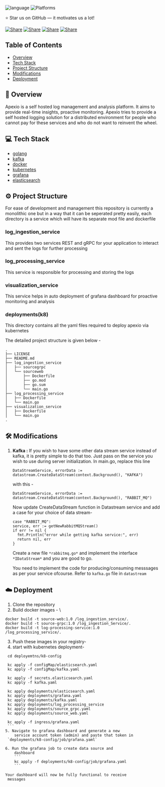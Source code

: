 ![language](https://img.shields.io/badge/language-go-239120)
![Platforms](https://img.shields.io/badge/platforms-linux%20%7C%20macos%20%7C%20windows-blue)

⭐ Star us on GitHub — it motivates us a lot!

[![Share](https://img.shields.io/badge/share-000000?logo=x&logoColor=white)](https://twitter.com/intent/tweet?text=Check%20out%20Apexio%20-%20an%20amazing%20project%20by%20%40sidDarthVader31%20%0A%0ARepository%3A%20https%3A%2F%2Fgithub.com%2FsidDarthVader31%2Fapexio%0A%0A%23OpenSource%20%23GitHub)
[![Share](https://img.shields.io/badge/share-1877F2?logo=facebook&logoColor=white)](https://www.facebook.com/sharer/sharer.php?u=https%3A%2F%2Fgithub.com%2FsidDarthVader31%2Fapexio)
[![Share](https://img.shields.io/badge/share-0A66C2?logo=linkedin&logoColor=white)](https://www.linkedin.com/sharing/share-offsite/?url=https%3A%2F%2Fgithub.com%2FsidDarthVader31%2Fapexio)
[![Share](https://img.shields.io/badge/share-FF4500?logo=reddit&logoColor=white)](https://www.reddit.com/submit?url=https%3A%2F%2Fgithub.com%2FsidDarthVader31%2Fapexio&title=Apexio%20-%20An%20Open%20Source%20Project)



## Table of Contents
- [Overview](#-overview)
- [Tech Stack](#-tech-stack)
- [Project Structure](#-project-structure)
- [Modifications](#-modifications)
- [Deployment](#-deployment)

## 🚀 Overview
Apexio is a self hosted log management and analysis platform. It aims to provide real-time insights, proactive monitoring.
Apexio tries to provide a self hosted logging solution for a distributed 
environment for people who cannot pay for these services and
who do not want to reinvent the wheel. 


## 💻 Tech Stack 
-  [golang](https://go.dev/)
-  [kafka](https://kafka.apache.org/)
-  [docker](https://www.docker.com/)
-  [kubernetes](https://kubernetes.io/)
-  [grafana](https://grafana.com/)
-  [elasticsearch](https://www.elastic.co/elasticsearch)


## ⚙️  Project Structure
For ease of development and management this repository is
currently a monolithic one but in a way that it can be
seperated pretty easily, 
each directory is a service which will have its separate
mod file and dockerfile

### log_ingestion_service 
This provides two services REST and gRPC for your
application to interact and sent the logs for further
processing 

### log_processing_service 
This service is responsible for processing and storing the
logs 

### visualization_service 
This service helps in auto deployment of grafana dashboard
for proactive monitoring and analysis

### deployments(k8)
This directory contains all the yaml files required to
deploy apexio via kubernetes 

The detailed project structure is given below -

```
.
├── LICENSE
├── README.md
├── log_ingestion_service
│   ├── sourcegrpc
│   └── sourceweb
│       ├── Dockerfile
│       ├── go.mod
│       ├── go.sum
│       └── main.go
├── log_processing_service
│   ├── Dockerfile
│   └── main.go
├── visualization_service
│   ├── Dockerfile
│   └── main.go
.
```





## 🛠️ Modifications 

1. **Kafka :** If you wish to have some other data stream
   service instead of kafka, it is pretty simple to do that
   too. Just pass on the service you wish to use during
   server initialization. 
   In main.go, replace this line

   ``` 
   DataStreamService, errorData := datastream.CreateDataStream(context.Background(), "KAFKA")
   ```
   with this - 
   ``` 
   DataStreamService, errorData := datastream.CreateDataStream(context.Background(), "RABBIT_MQ")
   ```
    Now update CreateDataStream function in Datastream service and add a case for your choice of data stream- 
    ``` 
    case "RABBIT_MQ":
    service, err := getNewRabbitMQStream()
    if err != nil {
      fmt.Println("error while getting kafka service:", err)
      return nil, err
    }
    ```
   
   Create a new file `*rabbitmq.go*` and implement the
   interface `*IDataStream*`  and you are good to go.

   You need to implement the code for
   producing/consuming messsages as per your service
   ofcourse. Refer to `kafka.go` file in `datastream`



## ☁️  Deployment 
   1. Clone the repository
   2. Build docker images - \ 
   ```
   docker build -t source-web:1.0 /log_ingestion_service/.
   docker build -t source-grpc:1.0 /log_ingestion_Service/.
   docker build -t log-processing-service:1.0
   /log_processing_service/.
   ```
   3. Push these images in your registry- 
   4. start with kubernetes deployment-
   ```
    cd deployemtns/k8-config 

    kc apply -f configMap/elasticsearch.yaml
    kc apply -f configMap/kafka.yaml

    kc apply -f secrets.elasticsearch.yaml
    kc apply -f kafka.yaml 

    kc apply deployments/elasticsearch.yaml
    kc apply deployments/grafana.yaml
    kc apply deployments/kafka.yaml
    kc apply deployments/log_processing_service
    kc apply deployments/source_grpc.yaml
    kc apply deployments/source_web.yaml

    kc apply -f ingress/grafana.yaml
    ```
   5. Navigate to grafana dashboard and generate a new
       service account token (admin) and paste that token in
    `deployments/k8-config/job/grafana.yaml` 
    
   6. Run the grafana job to create data source and
       dashboard 
       ```
       kc apply -f deployments/k8-config/job/grafana.yaml
       ```

   Your dashboard will now be fully functional to receive
    messages
